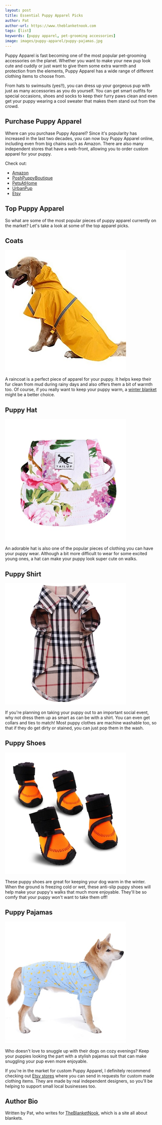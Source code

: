```yaml
---
layout: post
title: Essential Puppy Apparel Picks
author: Pat
author-url: https://www.theblanketnook.com
tags: [list]
keywords: [puppy apparel, pet-grooming accessories]
image: images/puppy-apparel/puppy-pajamas.jpg
---
```


Puppy Apparel is fast becoming one of the most popular pet-grooming accessories on the planet. Whether you want to make your new pup look cute and cuddly or just want to give them some extra warmth and protection from the elements, Puppy Apparel has a wide range of different clothing items to choose from.

From hats to swimsuits (yes!!), you can dress up your gorgeous pup with just as many accessories as you do yourself. You can get smart outfits for special occasions, shoes and socks to keep their furry paws clean and even get your puppy wearing a cool sweater that makes them stand out from the crowd.

## Purchase Puppy Apparel

Where can you purchase Puppy Apparel? Since it's popularity has increased in the last two decades, you can now buy Puppy Apparel online, including even from big chains such as Amazon. There are also many independent stores that have a web-front, allowing you to order custom apparel for your puppy.

Check out:

* [Amazon](https://www.amazon.com/b/?node=2975313011)
* [PoshPuppyBoutique](https://www.poshpuppyboutique.com/Dog_Apparel_s/4.htm)
* [PetsAtHome](http://www.petsathome.com/)
* [UrbanPup](https://www.urbanpup.com/)
* [Etsy](https://www.etsy.com/market/puppy_clothes)

## Top Puppy Apparel

So what are some of the most popular pieces of puppy apparel currently on the market? Let's take a look at some of the top apparel picks.

## Coats

![Dog Raincoat](/images/puppy-apparel/dog-raincoat.jpg)

A raincoat is a perfect piece of apparel for your puppy. It helps keep their fur clean from mud during rainy days and also offers them a bit of warmth too. Of course, if you really want to keep your puppy warm, a [winter blanket](https://www.theblanketnook.com/winter-blankets) might be a better choice.

## Puppy Hat

![Puppy Hat](/images/puppy-apparel/puppy-hat.jpg)

An adorable hat is also one of the popular pieces of clothing you can have your puppy wear. Although a bit more difficult to wear for some excited young ones, a hat can make your puppy look super cute on walks.

## Puppy Shirt

![Puppy Shirt](/images/puppy-apparel/puppy-shirt.jpg)

If you're planning on taking your puppy out to an important social event, why not dress them up as smart as can be with a shirt. You can even get collars and ties to match! Most puppy clothes are machine washable too, so that if they do get dirty or stained, you can just pop them in the wash.

## Puppy Shoes

![Puppy Shoes](/images/puppy-apparel/puppy-shoes.jpg)

These puppy shoes are great for keeping your dog warm in the winter. When the ground is freezing cold or wet, these anti-slip puppy shoes will help make your puppy's walks that much more enjoyable. They'll be so comfy that your puppy won't want to take them off!

## Puppy Pajamas

![Puppy Pajamas](/images/puppy-apparel/puppy-pajamas.jpg)

Who doesn't love to snuggle up with their dogs on cozy evenings? Keep your puppies looking the part with a stylish pajamas suit that can make snuggling your pup even more enjoyable.

If you're in the market for custom Puppy Apparel, I definitely recommend checking out [Etsy stores](https://www.etsy.com/market/puppy_clothes) where you can send in requests for custom made clothing items. They are made by real independent designers, so you'll be helping to support small local businesses too.

<script type="text/javascript">
amzn_assoc_placement = "adunit0";
amzn_assoc_tracking_id = "puppysnuggles-20";
amzn_assoc_ad_mode = "search";
amzn_assoc_ad_type = "smart";
amzn_assoc_marketplace = "amazon";
amzn_assoc_region = "US";
amzn_assoc_default_search_phrase = "puppy dog apparel";
amzn_assoc_default_category = "PetSupplies";
amzn_assoc_linkid = "794bbdfaba2524e40efbe58e1b416e42";
amzn_assoc_search_bar = "false";
amzn_assoc_title = "Amazon Puppy Apparel Picks";
amzn_assoc_default_browse_node = "2619533011";
</script>
<script src="//z-na.amazon-adsystem.com/widgets/onejs?MarketPlace=US"></script>

## Author Bio

Written by Pat, who writes for [TheBlanketNook](https://www.theblanketnook.com), which is a site all about blankets.
